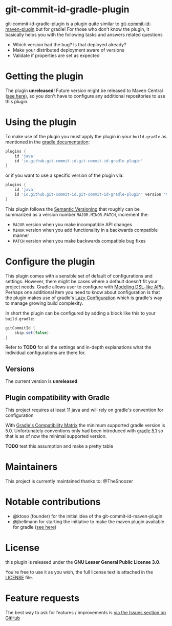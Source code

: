 # git-commit-id-gradle-plugin
git-commit-id-gradle-plugin is a plugin quite similar to [git-commit-id-maven-plugin](https://github.com/git-commit-id/git-commit-id-maven-plugin/) but for gradle!
For those who don't know the plugin, it basically helps you with the following tasks and answers related questions
* Which version had the bug? Is that deployed already?
* Make your distributed deployment aware of versions
* Validate if properties are set as expected

Getting the plugin
==================
The plugin **unreleased**!
Future version might be released to Maven Central ([see here](https://search.maven.org/artifact/io.github.git-commit-id/git-commit-id-gradle-plugin)), so you don't have to configure any additional repositories to use this plugin.

Using the plugin
==================
To make use of the plugin you must apply the plugin in your `build.gradle` as mentioned in the [gradle documentation](https://docs.gradle.org/current/userguide/plugins.html#sec:plugins_block):
```groovy
plugins {
    id 'java'
    id 'io.github.git-commit-id.git-commit-id-gradle-plugin'
}
```
or if you want to use a specific version of the plugin via:
```groovy
plugins {
    id 'java'
    id 'io.github.git-commit-id.git-commit-id-gradle-plugin' version 'MAJOR.MINOR.PATCH'
}
```
This plugin follows the [Semantic Versioning](https://semver.org/) that roughly can be 
summarized as a version number `MAJOR.MINOR.PATCH`, increment the:
- `MAJOR` version when you make incompatible API changes
- `MINOR` version when you add functionality in a backwards compatible manner
- `PATCH` version when you make backwards compatible bug fixes


Configure the plugin
==================
This plugin comes with a sensible set of default of configurations and settings.
However, there might be cases where a default doesn't fit your project needs.
Gradle allows user to configure with [Modeling DSL-like APIs](https://docs.gradle.org/current/userguide/implementing_gradle_plugins.html#modeling_dsl_like_apis).
Perhaps one additional item you need to know about configuration is that the plugin makes
use of gradle's [Lazy Configuration](https://docs.gradle.org/current/userguide/lazy_configuration.html) which is gradle's
way to manage growing build complexity.

In short the plugin can be configured by adding a block like this to your `build.gradle`:
```groovy
gitCommitId {
    skip.set(false)
}
```

Refer to **TODO** for all the settings and in-depth explanations what the individual configurations are there for.

Versions
--------
The current version is **unreleased**


Plugin compatibility with Gradle
-----------------------------
This project requires at least 11 java and will rely on gradle's convention for configuration

With [Gradle's Compatibility Matrix](https://docs.gradle.org/current/userguide/compatibility.html) the
minimum supported gradle version is 5.0.
Unfortunately conventions only had been introduced with [gradle 5.1](https://docs.gradle.org/5.1/release-notes.html)
so that is as of now the minimal supported version.

**TODO** test this assumption and make a pretty table


Maintainers
===========
This project is currently maintained thanks to: @TheSnoozer


Notable contributions
=====================
* @ktoso (founder) for the initial idea of the git-commit-id-maven-plugin
* @jbellmann for starting the initiative to make the maven plugin available for gradle ([see here](https://github.com/git-commit-id/git-commit-id-maven-plugin/pull/92))

License
=======
this plugin is released under the **GNU Lesser General Public License 3.0**.

You're free to use it as you wish, the full license text is attached in the [LICENSE](https://github.com/git-commit-id/git-commit-id-gradle-plugin/blob/main/LICENSE) file.

Feature requests
================
The best way to ask for features / improvements is [via the Issues section on GitHub](https://github.com/git-commit-id/git-commit-id-gradle-plugin/issues/new/choose)
